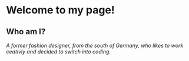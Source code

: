 # Welcome to my page!

## Who am I?

_A former fashion designer, from the south of Germany, who likes to work ceativly and decided to switch into coding._
